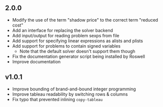 ## 2.0.0
* Modify the use of the term "shadow price" to the correct term "reduced cost"
* Add an interface for replacing the solver backend
* Add input/output for reading problem sexps from file
* Add support for specifying linear expressions as alists and plists
* Add support for problems to contain signed variables
  * Note that the default solver doesn't support them though
* Fix the documentation generator script being installed by Roswell
* Improve documentation

## v1.0.1
* Improve bounding of brand-and-bound integer programming
* Improve tableau readability by switching rows & columns
* Fix typo that prevented inlining `copy-tableau`

